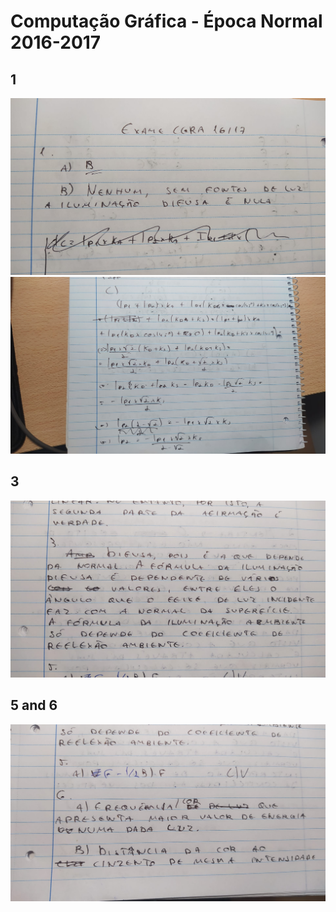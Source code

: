 # Computação Gráfica - Época Normal 2016-2017

## **1**
![](images/1ab.jpeg)
![](images/1c.jpeg)

## **3**
![](images/3.jpeg)

## **5 and 6**
![](images/56.jpeg)